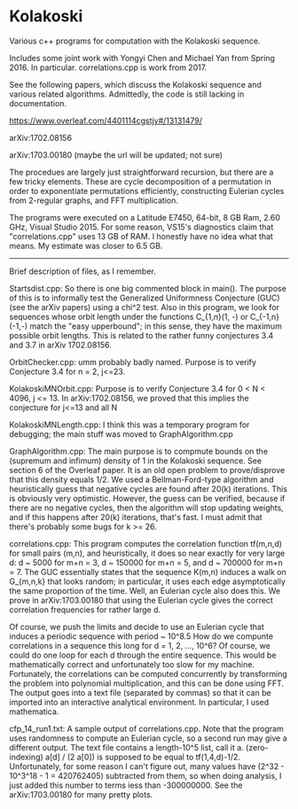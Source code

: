 # Kolakoski
Various c++ programs for computation with the Kolakoski sequence.

Includes some joint work with Yongyi Chen and Michael Yan from Spring 2016. In particular. correlations.cpp is work from 2017.

See the following papers, which discuss the Kolakoski sequence and various related algorithms. Admittedly, the code is still lacking in documentation.

https://www.overleaf.com/4401114cgstjy#/13131479/

arXiv:1702.08156
 
arXiv:1703.00180 (maybe the url will be updated; not sure)
 
The procedues are largely just straightforward recursion, but there are a few tricky elements. These are cycle decomposition of a permutation in order to exponentiate permutations efficiently, constructing Eulerian cycles from 2-regular graphs, and FFT multiplication.

The programs were executed on a Latitude E7450, 64-bit, 8 GB Ram, 2.60 GHz, Visual Studio 2015. For some reason, VS15's diagnostics claim that "correlations.cpp" uses 13 GB of RAM. I honestly have no idea what that means. My estimate was closer to 6.5 GB.

------------------------------------------------------------------------

Brief description of files, as I remember.

Startsdist.cpp:  So there is one big commented block in main(). The purpose of this is to informally test the Generalized Uniformness Conjecture (GUC) (see the arXiv papers) using a chi^2 test. Also in this program, we look for sequences whose orbit length under the functions C\_{1,n}(1, -)  or C\_{-1,n}(-1,-) match the "easy upperbound"; in this sense, they have the maximum possible orbit lengths. This is related to the rather funny conjectures 3.4 and 3.7 in arXiv 1702.08156.

OrbitChecker.cpp: umm probably badly named. Purpose is to verify Conjecture 3.4 for n = 2, j<=23.

KolakoskiMNOrbit.cpp: Purpose is to verify Conjecture 3.4 for 0 < N < 4096, j <= 13. In arXiv:1702.08156, we proved that this implies the conjecture for j<=13 and all N

KolakoskiMNLength.cpp: I think this was a temporary program for debugging; the main stuff was moved to GraphAlgorithm.cpp

GraphAlgorithm.cpp: The main purpose is to compmute bounds on the (supremum and infimum) density of 1 in the Kolakoski sequence. See section 6 of the Overleaf paper. It is an old open problem to prove/disprove that this density equals 1/2. We used a Bellman-Ford-type algorithm and heuristically guess that negative cycles are found after 20(k) iterations. This is obviously very optimistic. However, the guess can be verified, because if there are no negative cycles, then the algorithm will stop updating weights, and if this happens after 20(k) iterations, that's fast. I must admit that there's probably some bugs for k >= 26.

correlations.cpp: This program computes the correlation function tf(m,n,d) for small pairs (m,n), and heuristically, it does so near exactly for very large d: d ~ 5000 for m+n = 3, d ~ 150000 for m+n = 5, and d ~ 700000 for m+n = 7. The GUC essentially states that the sequence K(m,n) induces a walk on G\_{m,n,k} that looks random; in particular, it uses each edge asymptotically the same proportion of the time. Well, an Eulerian cycle also does this. We prove in arXiv:1703.00180 that using the Eulerian cycle gives the correct correlation frequencies for rather large d.

Of course, we push the limits and decide to use an Eulerian cycle that induces a periodic sequence with period ~ 10^8.5 How do we compunte correlations in a sequence this long for d = 1, 2, ..., 10^6? Of course, we could do one loop for each d through the entire sequence. This would be mathematically correct and unfortunately too slow for my machine. Fortunately, the correlations can be computed concurrently by transforming the problem into polynomial multiplication, and this can be done using FFT. The output goes into a text file (separated by commas) so that it can be imported into an interactive analytical environment. In particular, I used mathematica.

cfp_14_run1.txt: A sample output of correlations.cpp. Note that the program uses randomness to compute an Eulerian cycle, so a second run may give a different output.  The text file contains a length-10^5 list, call it a. (zero-indexing) a[d] / (2 a[0]) is supposed to be equal to tf(1,4,d)-1/2. Unfortunately, for some reason I can't figure out, many values have (2^32 - 10^3^18 - 1 = 420762405) subtracted from them, so when doing analysis, I just added this number to terms iess than -300000000. See the arXiv:1703.00180 for many pretty plots.
